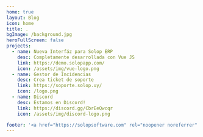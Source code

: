 ```yaml
---
home: true
layout: Blog
icon: home
title: .
bgImage: /background.jpg
heroFullScreen: false
projects:
  - name: Nueva Interfáz para Solop ERP
    desc: Completamente desarrollada con Vue JS
    link: https://demo.solopapp.com/
    icon: /assets/img/vue-logo.png
  - name: Gestor de Incidencias
    desc: Crea ticket de soporte
    link: https://soporte.solop.uy/
    icon: /logo.png
  - name: Discord
    desc: Estamos en Discord!
    link: https://discord.gg/CbrEeQwcqr
    icon: /assets/img/discord-logo.png

footer: '<a href="https://solopsoftware.com" rel="noopener noreferrer" target="_blank">Solop Software</a> | <a href="/about">Nosotros</a>'
---
```

